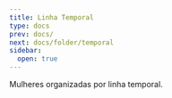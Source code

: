 ```yaml
---
title: Linha Temporal
type: docs
prev: docs/
next: docs/folder/temporal
sidebar:
  open: true
---
```


Mulheres organizadas por linha temporal.
